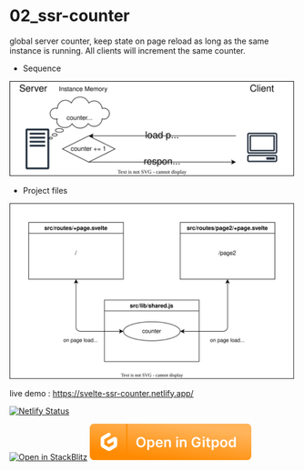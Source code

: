 # 02_ssr-counter

global server counter, keep state on page reload as long as the same instance is running. All clients will increment the same counter.


* Sequence

<img src="../media/02_ssr-counter-dataflow.drawio.svg" width="500">

* Project files

<img src="../media/02_ssr-counter.drawio.svg" width="500">



live demo : https://svelte-ssr-counter.netlify.app/

[![Netlify Status](https://api.netlify.com/api/v1/badges/71157122-a8d8-4bdf-92ee-7c000f77991d/deploy-status)](https://svelte-ssr-counter.netlify.app/)

[![Open in StackBlitz](https://developer.stackblitz.com/img/open_in_stackblitz.svg)](https://stackblitz.com/github/MicroWebStacks/svelte-examples/tree/main/02_ssr-counter)
[![open in Gitpod](../media/gitpod.svg)](https://gitpod.io/?on=gitpod#https://github.com/MicroWebStacks/svelte-examples/tree/main/02_ssr-counter)

